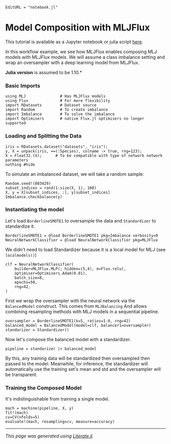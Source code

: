 ```@meta
EditURL = "notebook.jl"
```

# Model Composition with MLJFlux

This tutorial is available as a Jupyter notebook or julia script
[here](https://github.com/FluxML/MLJFlux.jl/tree/dev/docs/src/common_workflows/composition).

In this workflow example, we see how MLJFlux enables composing MLJ models with MLJFlux
models. We will assume a class imbalance setting and wrap an oversampler with a deep
learning model from MLJFlux.

**Julia version** is assumed to be 1.10.*

### Basic Imports

````@example composition
using MLJ               # Has MLJFlux models
using Flux              # For more flexibility
import RDatasets        # Dataset source
import Random           # To create imbalance
import Imbalance        # To solve the imbalance
import Optimisers       # native Flux.jl optimisers no longer supported
````

### Loading and Splitting the Data

````@example composition
iris = RDatasets.dataset("datasets", "iris");
y, X = unpack(iris, ==(:Species), colname -> true, rng=123);
X = Float32.(X);      # To be compatible with type of network network parameters
nothing #hide
````

To simulate an imbalanced dataset, we will take a random sample:

````@example composition
Random.seed!(803429)
subset_indices = rand(1:size(X, 1), 100)
X, y = X[subset_indices, :], y[subset_indices]
Imbalance.checkbalance(y)
````

### Instantiating the model

Let's load `BorderlineSMOTE1` to oversample the data and `Standardizer` to standardize
it.

````@example composition
BorderlineSMOTE1 = @load BorderlineSMOTE1 pkg=Imbalance verbosity=0
NeuralNetworkClassifier = @load NeuralNetworkClassifier pkg=MLJFlux
````

We didn't need to load Standardizer because it is a local model for MLJ (see
`localmodels()`)

````@example composition
clf = NeuralNetworkClassifier(
    builder=MLJFlux.MLP(; hidden=(5,4), σ=Flux.relu),
    optimiser=Optimisers.Adam(0.01),
    batch_size=8,
    epochs=50,
    rng=42,
)
````

First we wrap the oversampler with the neural network via the `BalancedModel`
construct. This comes from `MLJBalancing` And allows combining resampling methods with
MLJ models in a sequential pipeline.

````@example composition
oversampler = BorderlineSMOTE1(k=5, ratios=1.0, rng=42)
balanced_model = BalancedModel(model=clf, balancer1=oversampler)
standarizer = Standardizer()
````

Now let's compose the balanced model with a standardizer.

````@example composition
pipeline = standarizer |> balanced_model
````

By this, any training data will be standardized then oversampled then passed to the
model. Meanwhile, for inference, the standardizer will automatically use the training
set's mean and std and the oversampler will be transparent.

### Training the Composed Model

It's indistinguishable from training a single model.

````@example composition
mach = machine(pipeline, X, y)
fit!(mach)
cv=CV(nfolds=5)
evaluate!(mach, resampling=cv, measure=accuracy)
````

---

*This page was generated using [Literate.jl](https://github.com/fredrikekre/Literate.jl).*

